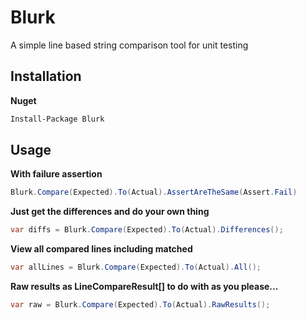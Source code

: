 # Blurk
A simple line based string comparison tool for unit testing

## Installation

**Nuget**
```ps
Install-Package Blurk
```

## Usage

**With failure assertion**

```cs
Blurk.Compare(Expected).To(Actual).AssertAreTheSame(Assert.Fail)
```

**Just get the differences and do your own thing**

```cs
var diffs = Blurk.Compare(Expected).To(Actual).Differences();
```

**View all compared lines including matched**

```cs
var allLines = Blurk.Compare(Expected).To(Actual).All();
```

**Raw results as LineCompareResult[] to do with as you please...**
```cs
var raw = Blurk.Compare(Expected).To(Actual).RawResults();
```
